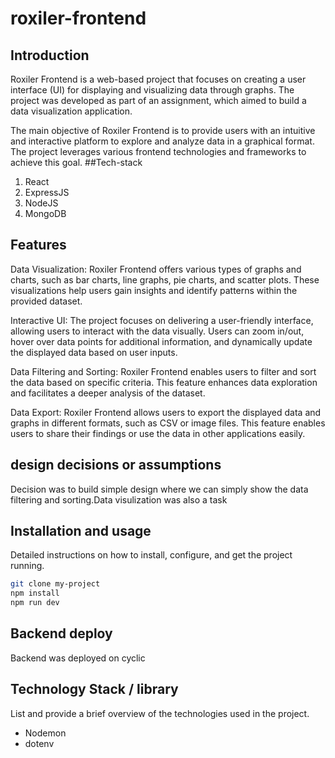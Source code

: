 # roxiler-frontend

## Introduction
Roxiler Frontend is a web-based project that focuses on creating a user interface (UI) for displaying and visualizing data through graphs. The project was developed as part of an assignment, which aimed to build a data visualization application.

The main objective of Roxiler Frontend is to provide users with an intuitive and interactive platform to explore and analyze data in a graphical format. The project leverages various frontend technologies and frameworks to achieve this goal.
##Tech-stack
1. React
2. ExpressJS
3. NodeJS
4. MongoDB
## Features
Data Visualization: Roxiler Frontend offers various types of graphs and charts, such as bar charts, line graphs, pie charts, and scatter plots. These visualizations help users gain insights and identify patterns within the provided dataset.

Interactive UI: The project focuses on delivering a user-friendly interface, allowing users to interact with the data visually. Users can zoom in/out, hover over data points for additional information, and dynamically update the displayed data based on user inputs.

Data Filtering and Sorting: Roxiler Frontend enables users to filter and sort the data based on specific criteria. This feature enhances data exploration and facilitates a deeper analysis of the dataset.

Data Export: Roxiler Frontend allows users to export the displayed data and graphs in different formats, such as CSV or image files. This feature enables users to share their findings or use the data in other applications easily.

## design decisions or assumptions
Decision was to build simple design where we can simply show the data filtering and sorting.Data visulization was also a task

## Installation and usage
Detailed instructions on how to install, configure, and get the project running.

```bash
git clone my-project
npm install
npm run dev
```
## Backend deploy
Backend was deployed on cyclic

## Technology Stack / library
List and provide a brief overview of the technologies used in the project.

- Nodemon
- dotenv
  
